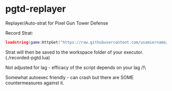 # pgtd-replayer


Replayer/Auto-strat for Pixel Gun Tower Defense

Record Strat:
```lua
loadstring(game:HttpGet("https://raw.githubusercontent.com/usamiername/pgtd-replayer/main/minified-rec.lua"))()
```

Strat will then be saved to the workspace folder of your executor. (./recorded-pgtd.lua)

Not adjusted for lag - efficacy of the script depends on your lag /!\\

Somewhat autoexec friendly - can crash but there are SOME countermeasures against it.
